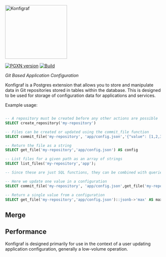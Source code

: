 <img src="https://www.konfigraf.com/logo.png" title="" alt="Konfigraf" width="200" height="174">

[![PGXN version](https://badge.fury.io/pg/konfigraf.svg)](https://badge.fury.io/pg/konfigraf)
[![Build](https://github.com/paulhatch/konfigraf/actions/workflows/build.yaml/badge.svg)](https://github.com/paulhatch/konfigraf/actions)

_Git Based Application Configuration_

Konfigraf is a Postgres extension that allows you to store and manipulate data
in Git repositories stored in tables within the database. This is designed to
be used for storage of configuration data for applications and services.

Example usage:

```sql

-- A repository must be created before any other actions are possible
SELECT create_repository('my-repository')

-- Files can be created or updated using the commit_file function
SELECT commit_file('my-repository', 'app/config.json','{"value": [1,2,3]}','John Doe','Set Value', 'john.d@example.com');

-- Return the file as a string
SELECT get_file('my-repository','app/config.json') AS config

-- List files for a given path as an array of strings
SELECT list_files('my-repository','app');

-- Since these are just SQL functions, they can be combined with queries

-- Here we update one value in a configuration
SELECT commit_file('my-repository', 'app/config.json',get_file('my-repository','app/config.json')::jsonb || '{"max":42}'::jsonb,'John Doe','Update max value', 'john.d@example.com');

-- Return a single value from a configuration
SELECT get_file('my-repository','app/config.json')::jsonb->'max' AS maximum

```

## Merge


## Performance

Konfigraf is designed primarily for use in the context of a user updating
application configuration, generally a low-volume operation.